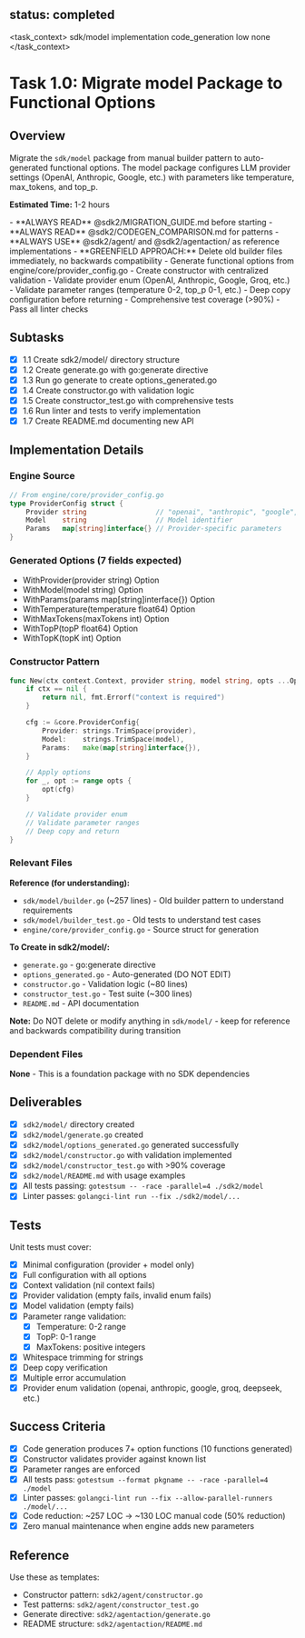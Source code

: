 ## status: completed

<task_context>
<domain>sdk/model</domain>
<type>implementation</type>
<scope>code_generation</scope>
<complexity>low</complexity>
<dependencies>none</dependencies>
</task_context>

# Task 1.0: Migrate model Package to Functional Options

## Overview

Migrate the `sdk/model` package from manual builder pattern to auto-generated functional options. The model package configures LLM provider settings (OpenAI, Anthropic, Google, etc.) with parameters like temperature, max_tokens, and top_p.

**Estimated Time:** 1-2 hours

<critical>
- **ALWAYS READ** @sdk2/MIGRATION_GUIDE.md before starting
- **ALWAYS READ** @sdk2/CODEGEN_COMPARISON.md for patterns
- **ALWAYS USE** @sdk2/agent/ and @sdk2/agentaction/ as reference implementations
- **GREENFIELD APPROACH:** Delete old builder files immediately, no backwards compatibility
</critical>

<requirements>
- Generate functional options from engine/core/provider_config.go
- Create constructor with centralized validation
- Validate provider enum (OpenAI, Anthropic, Google, Groq, etc.)
- Validate parameter ranges (temperature 0-2, top_p 0-1, etc.)
- Deep copy configuration before returning
- Comprehensive test coverage (>90%)
- Pass all linter checks
</requirements>

## Subtasks

- [x] 1.1 Create sdk2/model/ directory structure
- [x] 1.2 Create generate.go with go:generate directive
- [x] 1.3 Run go generate to create options_generated.go
- [x] 1.4 Create constructor.go with validation logic
- [x] 1.5 Create constructor_test.go with comprehensive tests
- [x] 1.6 Run linter and tests to verify implementation
- [x] 1.7 Create README.md documenting new API

## Implementation Details

### Engine Source
```go
// From engine/core/provider_config.go
type ProviderConfig struct {
    Provider string                 // "openai", "anthropic", "google", "groq", etc.
    Model    string                 // Model identifier
    Params   map[string]interface{} // Provider-specific parameters
}
```

### Generated Options (7 fields expected)
- WithProvider(provider string) Option
- WithModel(model string) Option
- WithParams(params map[string]interface{}) Option
- WithTemperature(temperature float64) Option
- WithMaxTokens(maxTokens int) Option
- WithTopP(topP float64) Option
- WithTopK(topK int) Option

### Constructor Pattern
```go
func New(ctx context.Context, provider string, model string, opts ...Option) (*core.ProviderConfig, error) {
    if ctx == nil {
        return nil, fmt.Errorf("context is required")
    }

    cfg := &core.ProviderConfig{
        Provider: strings.TrimSpace(provider),
        Model:    strings.TrimSpace(model),
        Params:   make(map[string]interface{}),
    }

    // Apply options
    for _, opt := range opts {
        opt(cfg)
    }

    // Validate provider enum
    // Validate parameter ranges
    // Deep copy and return
}
```

### Relevant Files

**Reference (for understanding):**
- `sdk/model/builder.go` (~257 lines) - Old builder pattern to understand requirements
- `sdk/model/builder_test.go` - Old tests to understand test cases
- `engine/core/provider_config.go` - Source struct for generation

**To Create in sdk2/model/:**
- `generate.go` - go:generate directive
- `options_generated.go` - Auto-generated (DO NOT EDIT)
- `constructor.go` - Validation logic (~80 lines)
- `constructor_test.go` - Test suite (~300 lines)
- `README.md` - API documentation

**Note:** Do NOT delete or modify anything in `sdk/model/` - keep for reference and backwards compatibility during transition

### Dependent Files

**None** - This is a foundation package with no SDK dependencies

## Deliverables

- [x] `sdk2/model/` directory created
- [x] `sdk2/model/generate.go` created
- [x] `sdk2/model/options_generated.go` generated successfully
- [x] `sdk2/model/constructor.go` with validation implemented
- [x] `sdk2/model/constructor_test.go` with >90% coverage
- [x] `sdk2/model/README.md` with usage examples
- [x] All tests passing: `gotestsum -- -race -parallel=4 ./sdk2/model`
- [x] Linter passes: `golangci-lint run --fix ./sdk2/model/...`

## Tests

Unit tests must cover:

- [x] Minimal configuration (provider + model only)
- [x] Full configuration with all options
- [x] Context validation (nil context fails)
- [x] Provider validation (empty fails, invalid enum fails)
- [x] Model validation (empty fails)
- [x] Parameter range validation:
  - [x] Temperature: 0-2 range
  - [x] TopP: 0-1 range
  - [x] MaxTokens: positive integers
- [x] Whitespace trimming for strings
- [x] Deep copy verification
- [x] Multiple error accumulation
- [x] Provider enum validation (openai, anthropic, google, groq, deepseek, etc.)

## Success Criteria

- [x] Code generation produces 7+ option functions (10 functions generated)
- [x] Constructor validates provider against known list
- [x] Parameter ranges are enforced
- [x] All tests pass: `gotestsum --format pkgname -- -race -parallel=4 ./model`
- [x] Linter passes: `golangci-lint run --fix --allow-parallel-runners ./model/...`
- [x] Code reduction: ~257 LOC → ~130 LOC manual code (50% reduction)
- [x] Zero manual maintenance when engine adds new parameters

## Reference

Use these as templates:
- Constructor pattern: `sdk2/agent/constructor.go`
- Test patterns: `sdk2/agent/constructor_test.go`
- Generate directive: `sdk2/agentaction/generate.go`
- README structure: `sdk2/agentaction/README.md`
